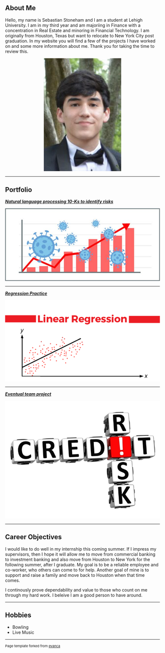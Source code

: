 ## About Me

Hello, my name is Sebastian Stoneham and I am a student at Lehigh University. I am in my third year and am majoriing in Finance with a concentration in Real Estate and minoring in Financial Technology. I am originally from Houston, Texas but want to relocate to New York City post graduation. In my website you will find a few of the projects I have worked on and some more information about me. Thank you for taking the time to review this. 

<!-- Upload your own photo and change the path -->

<p style="text-align:center;">
  <img class="img-circle" src="/images/personal.jpg" width="50%">
</p>

---

## Portfolio

<!-- You can link to other websites, PDFs in this repo, and other pages in this repo -->

_**[Natural language processing 10-Ks to identify risks](analysis_report)**_


<img src="images/10kriskpic.jpeg?raw=true"/>

---

_**[Regression Practice](regression)**_

<img src="images/regex.png?raw=true"/>

---

_**[Eventual team project](https://sebastianstoneham.github.io/sebfitzromano/)**_

<img src="images/creditriskpic.jpeg?raw=true"/>

---


## Career Objectives

I would like to do well in my internship this coming summer. If I impress my supervisors, then I hope it will allow me to move from commercial banking to investment banking and also move from Houston to New York for the following summer, after I graduate. My goal is to be a reliable employee and co-worker, who others can come to for help. Another goal of mine is to support and raise a family and move back to Houston when that time comes. 

I continously prove dependability and value to those who count on me through my hard work. I beleive I am a good person to have around. 

---

## Hobbies

- Bowling
- Live Music

---
<p style="font-size:11px">Page template forked from <a href="https://github.com/evanca/quick-portfolio">evanca</a></p>
<!-- Remove above link if you don't want to attibute -->
